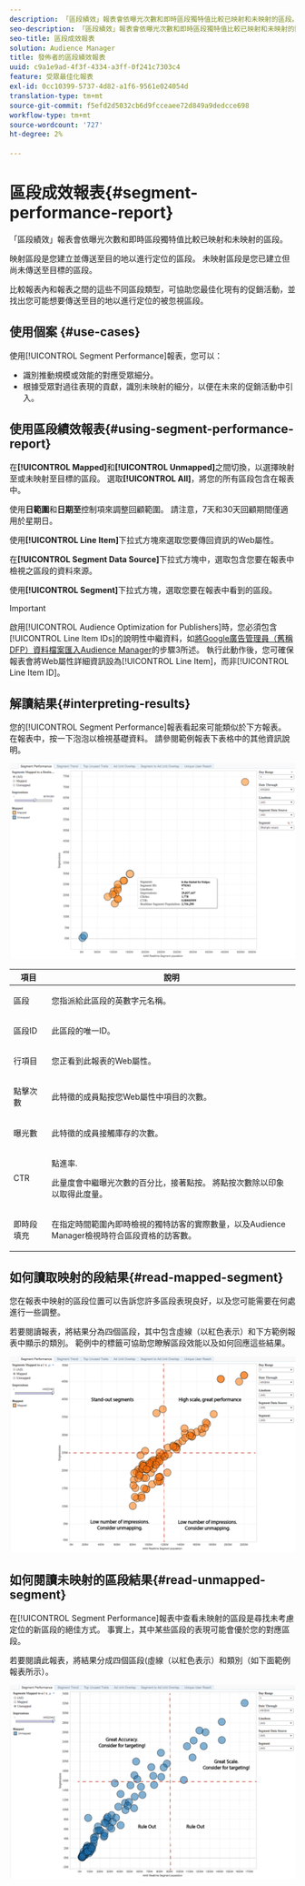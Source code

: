 ```yaml
---
description: 「區段績效」報表會依曝光次數和即時區段獨特值比較已映射和未映射的區段。 映射區段是您建立並傳送至目的地以進行定位的區段。 未映射區段是您已建立但尚未傳送至目標的區段。 比較報表內和報表之間的這些不同區段類型，可協助您最佳化現有的促銷活動，並找出您可能想要傳送至目的地以進行定位的被忽視區段。
seo-description: 「區段績效」報表會依曝光次數和即時區段獨特值比較已映射和未映射的區段。 映射區段是您建立並傳送至目的地以進行定位的區段。 未映射區段是您已建立但尚未傳送至目標的區段。 比較報表內和報表之間的這些不同區段類型，可協助您最佳化現有的促銷活動，並找出您可能想要傳送至目的地以進行定位的被忽視區段。
seo-title: 區段成效報表
solution: Audience Manager
title: 發佈者的區段績效報表
uuid: c9a1e9ad-4f3f-4334-a3ff-0f241c7303c4
feature: 受眾最佳化報表
exl-id: 0cc10399-5737-4d82-a1f6-9561e024054d
translation-type: tm+mt
source-git-commit: f5efd2d5032cb6d9fcceaee72d849a9dedcce698
workflow-type: tm+mt
source-wordcount: '727'
ht-degree: 2%

---
```


# 區段成效報表{#segment-performance-report}

「區段績效」報表會依曝光次數和即時區段獨特值比較已映射和未映射的區段。

映射區段是您建立並傳送至目的地以進行定位的區段。 未映射區段是您已建立但尚未傳送至目標的區段。

比較報表內和報表之間的這些不同區段類型，可協助您最佳化現有的促銷活動，並找出您可能想要傳送至目的地以進行定位的被忽視區段。

## 使用個案 {#use-cases}

使用[!UICONTROL Segment Performance]報表，您可以：

* 識別推動規模或效能的對應受眾細分。
* 根據受眾對過往表現的貢獻，識別未映射的細分，以便在未來的促銷活動中引入。

## 使用區段績效報表{#using-segment-performance-report}

在&#x200B;**[!UICONTROL Mapped]**&#x200B;和&#x200B;**[!UICONTROL Unmapped]**&#x200B;之間切換，以選擇映射至或未映射至目標的區段。 選取&#x200B;**[!UICONTROL All]**，將您的所有區段包含在報表中。

使用&#x200B;**日範圍**&#x200B;和&#x200B;**日期至**&#x200B;控制項來調整回顧範圍。 請注意，7天和30天回顧期間僅適用於星期日。

使用&#x200B;**[!UICONTROL Line Item]**&#x200B;下拉式方塊來選取您要傳回資訊的Web屬性。

在&#x200B;**[!UICONTROL Segment Data Source]**&#x200B;下拉式方塊中，選取包含您要在報表中檢視之區段的資料來源。

使用&#x200B;**[!UICONTROL Segment]**&#x200B;下拉式方塊，選取您要在報表中看到的區段。

>[!IMPORTANT]
>
>啟用[!UICONTROL Audience Optimization for Publishers]時，您必須包含[!UICONTROL Line Item IDs]的說明性中繼資料，如[將Google廣告管理員（舊稱DFP）資料檔案匯入Audience Manager](../../../reporting/audience-optimization-reports/aor-publishers/import-dfp.md)的步驟3所述。 執行此動作後，您可確保報表會將Web屬性詳細資訊設為[!UICONTROL Line Item]，而非[!UICONTROL Line Item ID]。

## 解讀結果{#interpreting-results}

您的[!UICONTROL Segment Performance]報表看起來可能類似於下方報表。 在報表中，按一下泡泡以檢視基礎資料。 請參閱範例報表下表格中的其他資訊說明。

![](assets/publisher_segment_performance.png)

<table id="table_AFE2540583C34835B04584693ADFD26A"> 
 <thead> 
  <tr> 
   <th colname="col1" class="entry"> 項目 </th> 
   <th colname="col2" class="entry"> 說明 </th> 
  </tr>
 </thead>
 <tbody> 
  <tr> 
   <td colname="col1"> <p>區段 </p> </td> 
   <td colname="col2"> <p>您指派給此區段的英數字元名稱。 </p> </td> 
  </tr> 
  <tr> 
   <td colname="col1"> <p>區段ID </p> </td> 
   <td colname="col2"> <p>此區段的唯一ID。 </p> </td> 
  </tr> 
  <tr> 
   <td colname="col1"> <p>行項目 </p> </td> 
   <td colname="col2"> <p>您正看到此報表的Web屬性。 </p> </td> 
  </tr> 
  <tr> 
   <td colname="col1"> <p>點擊次數 </p> </td> 
   <td colname="col2"> <p>此特徵的成員點按您Web屬性中項目的次數。 </p> </td> 
  </tr> 
  <tr> 
   <td colname="col1"> <p>曝光數 </p> </td> 
   <td colname="col2"> <p>此特徵的成員接觸庫存的次數。 </p> </td> 
  </tr> 
  <tr> 
   <td colname="col1"> <p>CTR </p> </td> 
   <td colname="col2"> <p>點進率. </p> <p>此量度會中繼曝光次數的百分比，接著點按。 將點按次數除以印象以取得此度量。 </p> </td> 
  </tr> 
  <tr> 
   <td colname="col1"> <p>即時段填充 </p> </td> 
   <td colname="col2"> <p>在指定時間範圍內即時檢視的獨特訪客的實際數量，以及<span class="keyword">Audience Manager</span>檢視時符合區段資格的訪客數。 </p> </td> 
  </tr> 
 </tbody> 
</table>

## 如何讀取映射的段結果{#read-mapped-segment}

您在報表中映射的區段位置可以告訴您許多區段表現良好，以及您可能需要在何處進行一些調整。

若要閱讀報表，將結果分為四個區段，其中包含虛線（以紅色表示）和下方範例報表中顯示的類別。 範例中的標籤可協助您瞭解區段效能以及如何回應這些結果。

![](assets/publisher_segment_performance_mapped.png)

## 如何閱讀未映射的區段結果{#read-unmapped-segment}

在[!UICONTROL Segment Performance]報表中查看未映射的區段是尋找未考慮定位的新區段的絕佳方式。 事實上，其中某些區段的表現可能會優於您的對應區段。

若要閱讀此報表，將結果分成四個區段(虛線（以紅色表示）和類別（如下面範例報表所示）。

![](assets/publisher_segment_performance_unmapped.png)
